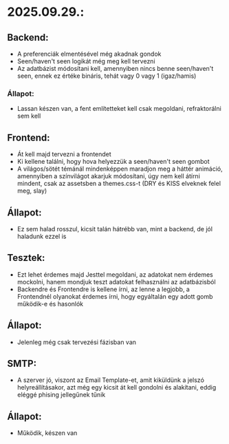 # 2025.09.29.:

## Backend: 
- A preferenciák elmentésével még akadnak gondok
- Seen/haven't seen logikát még meg kell tervezni
- Az adatbázist módosítani kell, amennyiben nincs benne seen/haven't seen, ennek ez értéke bináris, tehát vagy 0 vagy 1 (igaz/hamis)
### Állapot:
- Lassan készen van, a fent említetteket kell csak megoldani, refraktorálni sem kell

## Frontend:
- Át kell majd tervezni a frontendet
- Ki kellene találni, hogy hova helyezzük a seen/haven't seen gombot
- A világos/sötét témánál mindenképpen maradjon meg a háttér animáció, amennyiben a színvilágot akarjuk módosítani, úgy nem kell átírni mindent, csak az assetsben a themes.css-t (DRY és KISS elveknek felel meg, slay)
## Állapot: 
- Ez sem halad rosszul, kicsit talán hátrébb van, mint a backend, de jól haladunk ezzel is

## Tesztek:
- Ezt lehet érdemes majd Jesttel megoldani, az adatokat nem érdemes mockolni, hanem mondjuk teszt adatokat felhasználni az adatbázisból
- Backendre és Frontendre is kellene írni, az lenne a legjobb, a Frontendnél olyanokat érdemes írni, hogy egyáltalán egy adott gomb működik-e és hasonlók
## Állapot:
- Jelenleg még csak tervezési fázisban van

## SMTP:
- A szerver jó, viszont az Email Template-et, amit kiküldünk a jelszó helyreállításakor, azt még egy kicsit át kell gondolni és alakítani, eddig eléggé phising jellegűnek tűnik
## Állapot:
- Működik, készen van
